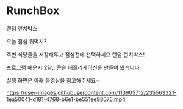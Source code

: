 # RunchBox
랜덤 런치박스!

오늘 점심 뭐먹지? 

주변 식당들을 저장해두고 점심전에 선택하세요 랜덤 런치박스!

프로그램 배운지 2달,, 콘솔 애플리케이션을 만들어 봤습니다.

실행 화면은 아래 동영상을 참고해주세요~


https://user-images.githubusercontent.com/113905712/235563321-1ea50041-d181-4768-b6e1-be551ee98075.mp4

